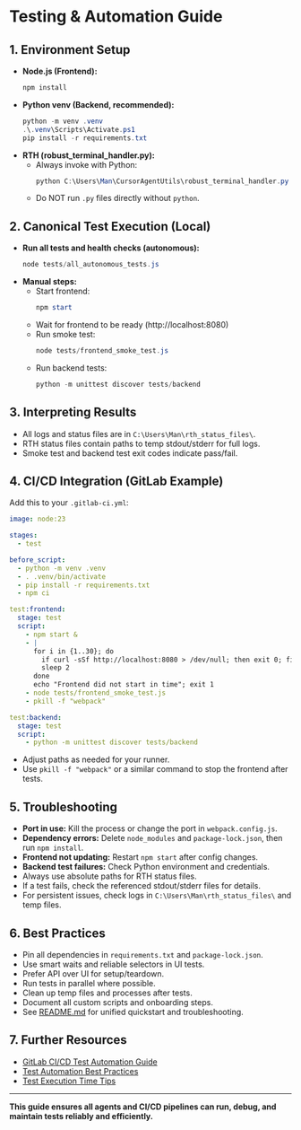 # Testing & Automation Guide

## 1. Environment Setup

- **Node.js (Frontend):**
  ```powershell
  npm install
  ```
- **Python venv (Backend, recommended):**
  ```powershell
  python -m venv .venv
  .\.venv\Scripts\Activate.ps1
  pip install -r requirements.txt
  ```
- **RTH (robust_terminal_handler.py):**
  - Always invoke with Python:
    ```powershell
    python C:\Users\Man\CursorAgentUtils\robust_terminal_handler.py --help
    ```
  - Do NOT run `.py` files directly without `python`.

## 2. Canonical Test Execution (Local)

- **Run all tests and health checks (autonomous):**
  ```powershell
  node tests/all_autonomous_tests.js
  ```
- **Manual steps:**
  - Start frontend:
    ```powershell
    npm start
    ```
  - Wait for frontend to be ready (http://localhost:8080)
  - Run smoke test:
    ```powershell
    node tests/frontend_smoke_test.js
    ```
  - Run backend tests:
    ```powershell
    python -m unittest discover tests/backend
    ```

## 3. Interpreting Results
- All logs and status files are in `C:\Users\Man\rth_status_files\`.
- RTH status files contain paths to temp stdout/stderr for full logs.
- Smoke test and backend test exit codes indicate pass/fail.

## 4. CI/CD Integration (GitLab Example)

Add this to your `.gitlab-ci.yml`:

```yaml
image: node:23

stages:
  - test

before_script:
  - python -m venv .venv
  - . .venv/bin/activate
  - pip install -r requirements.txt
  - npm ci

test:frontend:
  stage: test
  script:
    - npm start &
    - |
      for i in {1..30}; do
        if curl -sSf http://localhost:8080 > /dev/null; then exit 0; fi
        sleep 2
      done
      echo "Frontend did not start in time"; exit 1
    - node tests/frontend_smoke_test.js
    - pkill -f "webpack"

test:backend:
  stage: test
  script:
    - python -m unittest discover tests/backend
```

- Adjust paths as needed for your runner.
- Use `pkill -f "webpack"` or a similar command to stop the frontend after tests.

## 5. Troubleshooting
- **Port in use:** Kill the process or change the port in `webpack.config.js`.
- **Dependency errors:** Delete `node_modules` and `package-lock.json`, then run `npm install`.
- **Frontend not updating:** Restart `npm start` after config changes.
- **Backend test failures:** Check Python environment and credentials.
- Always use absolute paths for RTH status files.
- If a test fails, check the referenced stdout/stderr files for details.
- For persistent issues, check logs in `C:\Users\Man\rth_status_files\` and temp files.

## 6. Best Practices
- Pin all dependencies in `requirements.txt` and `package-lock.json`.
- Use smart waits and reliable selectors in UI tests.
- Prefer API over UI for setup/teardown.
- Run tests in parallel where possible.
- Clean up temp files and processes after tests.
- Document all custom scripts and onboarding steps.
- See [README.md](README.md) for unified quickstart and troubleshooting.

## 7. Further Resources
- [GitLab CI/CD Test Automation Guide](https://www.testmo.com/guides/gitlab-ci-test-automation/)
- [Test Automation Best Practices](https://bugbug.io/blog/software-testing/test-automation-best-practices/)
- [Test Execution Time Tips](https://testguild.com/execution-time-tips/)

---

**This guide ensures all agents and CI/CD pipelines can run, debug, and maintain tests reliably and efficiently.** 